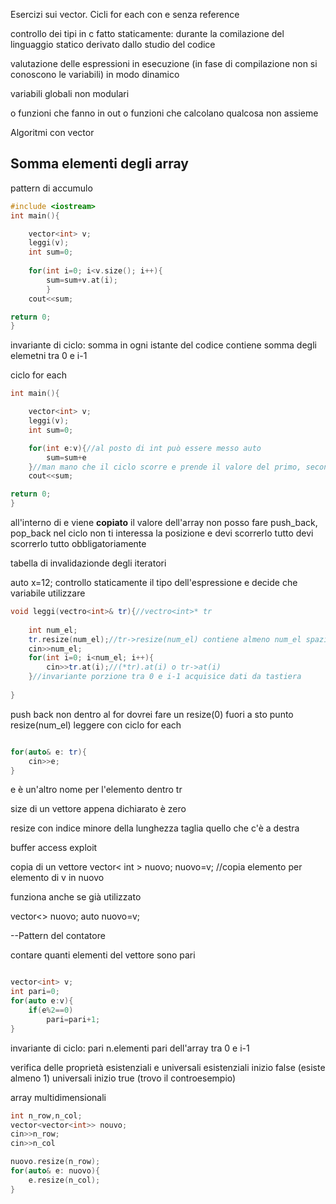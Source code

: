 Esercizi sui vector. Cicli for each con e senza reference




controllo dei tipi in c fatto staticamente: durante la comilazione del linguaggio
statico derivato dallo studio del codice 

valutazione delle espressioni in esecuzione (in fase di compilazione non si conoscono le variabili) in modo dinamico

variabili globali non modulari

o funzioni che fanno in out
o funzioni che calcolano qualcosa
non assieme

Algoritmi con vector

## Somma elementi degli array

pattern di accumulo

```cpp
#include <iostream>
int main(){

	vector<int> v;
	leggi(v);
	int sum=0;
	
	for(int i=0; i<v.size(); i++){
		sum=sum+v.at(i);
		}
	cout<<sum;

return 0;
}
```

invariante di ciclo: somma in ogni istante del codice contiene somma degli elemetni tra 0 e i-1

ciclo for each
```c++
int main(){

	vector<int> v;
	leggi(v);
	int sum=0;

	for(int e:v){//al posto di int può essere messo auto
		sum=sum+e
	}//man mano che il ciclo scorre e prende il valore del primo, secondo etchh elemento 
	cout<<sum;

return 0;
}
```

all'interno di e viene **copiato** il valore dell'array 
non posso fare push_back, pop_back nel ciclo
non ti interessa la posizione e devi scorrerlo tutto 
devi scorrerlo tutto obbligatoriamente

tabella di invalidazionde degli iteratori

auto x=12; controllo staticamente il tipo dell'espressione e decide che variabile utilizzare

```c++
void leggi(vectro<int>& tr){//vectro<int>* tr
	
	int num_el;
	tr.resize(num_el);//tr->resize(num_el) contiene almeno num_el spazi potrebbe essere vuoto
	cin>>num_el;
	for(int i=0; i<num_el; i++){
		cin>>tr.at(i);//(*tr).at(i) o tr->at(i)
	}//invariante porzione tra 0 e i-1 acquisice dati da tastiera
	
}
```
push back non dentro al for dovrei fare un resize(0) fuori a sto punto resize(num_el)
leggere con ciclo for each
```c++

for(auto& e: tr){
	cin>>e;
}

```

e è un'altro nome per l'elemento dentro tr

size di un vettore appena dichiarato è zero 

resize con indice minore della lunghezza taglia quello che c'è a destra

buffer access exploit

copia di un vettore 
vector< int > nuovo;
nuovo=v; //copia elemento per elemento di v in nuovo

funziona anche se già utilizzato

vector<> nuovo;
auto nuovo=v;

--Pattern del contatore

contare quanti elementi del vettore sono pari
```c++

vector<int> v;
int pari=0;
for(auto e:v){
	if(e%2==0)
		pari=pari+1;
}

```

invariante di ciclo: pari n.elementi pari dell'array tra 0 e i-1

verifica delle proprietà esistenziali e universali
esistenziali inizio false (esiste almeno 1)
universali inizio true (trovo il controesempio)

array multidimensionali
```c++
int n_row,n_col;
vector<vector<int>> nouvo;
cin>>n_row;
cin>>n_col

nuovo.resize(n_row);
for(auto& e: nuovo){
	e.resize(n_col);
}
```

